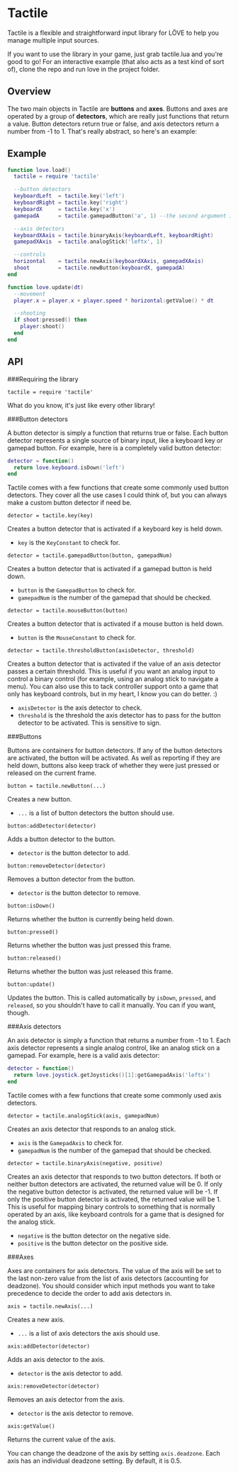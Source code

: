 Tactile
=======
Tactile is a flexible and straightforward input library for LÖVE to help you manage multiple input sources.

If you want to use the library in your game, just grab tactile.lua and you're good to go! For an interactive example (that also acts as a test kind of sort of), clone the repo and run love in the project folder.

Overview
--------
The two main objects in Tactile are **buttons** and **axes**. Buttons and axes are operated by a group of **detectors**, which are really just functions that return a value. Button detectors return true or false, and axis detectors return a number from -1 to 1. That's really abstract, so here's an example:

Example
-------
```lua
function love.load()
  tactile = require 'tactile'

  --button detectors
  keyboardLeft  = tactile.key('left')
  keyboardRight = tactile.key('right')
  keyboardX     = tactile.key('x')
  gamepadA      = tactile.gamepadButton('a', 1) --the second argument is controller number, in case you're wondering

  --axis detectors
  keyboardXAxis = tactile.binaryAxis(keyboardLeft, keyboardRight)
  gamepadXAxis  = tactile.analogStick('leftx', 1)

  --controls
  horizontal    = tactile.newAxis(keyboardXAxis, gamepadXAxis)
  shoot         = tactile.newButton(keyboardX, gamepadA)
end

function love.update(dt)
  --movement
  player.x = player.x + player.speed * horizontal:getValue() * dt

  --shooting
  if shoot:pressed() then
    player:shoot()
  end
end
```

API
---
###Requiring the library

`tactile = require 'tactile'`

What do you know, it's just like every other library!

###Button detectors

A button detector is simply a function that returns true or false. Each button detector represents a single source of binary input, like a keyboard key or gamepad button. For example, here is a completely valid button detector:

```lua
detector = function()
  return love.keyboard.isDown('left')
end
```

Tactile comes with a few functions that create some commonly used button detectors. They cover all the use cases I could think of, but you can always make a custom button detector if need be.

`detector = tactile.key(key)`

Creates a button detector that is activated if a keyboard key is held down.

- `key` is the `KeyConstant` to check for.

`detector = tactile.gamepadButton(button, gamepadNum)`

Creates a button detector that is activated if a gamepad button is held down.

- `button` is the `GamepadButton` to check for.
- `gamepadNum` is the number of the gamepad that should be checked.

`detector = tactile.mouseButton(button)`

Creates a button detector that is activated if a mouse button is held down.

- `button` is the `MouseConstant` to check for.

`detector = tactile.thresholdButton(axisDetector, threshold)`

Creates a button detector that is activated if the value of an axis detector passes a certain threshold. This is useful if you want an analog input to control a binary control (for example, using an analog stick to navigate a menu). You can also use this to tack controller support onto a game that only has keyboard controls, but in my heart, I know you can do better. :)

- `axisDetector` is the axis detector to check.
- `threshold` is the threshold the axis detector has to pass for the button detector to be activated. This is sensitive to sign.

###Buttons

Buttons are containers for button detectors. If any of the button detectors are activated, the button will be activated. As well as reporting if they are held down, buttons also keep track of whether they were just pressed or released on the current frame.

`button = tactile.newButton(...)`

Creates a new button.

- `...` is a list of button detectors the button should use.

`button:addDetector(detector)`

Adds a button detector to the button.

- `detector` is the button detector to add.

`button:removeDetector(detector)`

Removes a button detector from the button.

- `detector` is the button detector to remove.

`button:isDown()`

Returns whether the button is currently being held down.

`button:pressed()`

Returns whether the button was just pressed this frame.

`button:released()`

Returns whether the button was just released this frame.

`button:update()`

Updates the button. This is called automatically by `isDown`, `pressed`, and `released`, so you shouldn't have to call it manually. You can if you want, though.

###Axis detectors

An axis detector is simply a function that returns a number from -1 to 1. Each axis detector represents a single analog control, like an analog stick on a gamepad. For example, here is a valid axis detector:

```lua
detector = function()
  return love.joystick.getJoysticks()[1]:getGamepadAxis('leftx')
end
```

Tactile comes with a few functions that create some commonly used axis detectors.

`detector = tactile.analogStick(axis, gamepadNum)`

Creates an axis detector that responds to an analog stick.

- `axis` is the `GamepadAxis` to check for.
- `gamepadNum` is the number of the gamepad that should be checked.

`detector = tactile.binaryAxis(negative, positive)`

Creates an axis detector that responds to two button detectors. If both or neither button detectors are activated, the returned value will be 0. If only the negative button detector is activated, the returned value will be -1. If only the positive button detector is activated, the returned value will be 1. This is useful for mapping binary controls to something that is normally operated by an axis, like keyboard controls for a game that is designed for the analog stick.

- `negative` is the button detector on the negative side.
- `positive` is the button detector on the positive side.

###Axes

Axes are containers for axis detectors. The value of the axis will be set to the last non-zero value from the list of axis detectors (accounting for deadzone). You should consider which input methods you want to take precedence to decide the order to add axis detectors in.

`axis = tactile.newAxis(...)`

Creates a new axis.

- `...` is a list of axis detectors the axis should use.

`axis:addDetector(detector)`

Adds an axis detector to the axis.

- `detector` is the axis detector to add.

`axis:removeDetector(detector)`

Removes an axis detector from the axis.

- `detector` is the axis detector to remove.

`axis:getValue()`

Returns the current value of the axis.

You can change the deadzone of the axis by setting `axis.deadzone`. Each axis has an individual deadzone setting. By default, it is 0.5.
